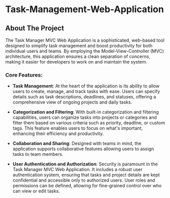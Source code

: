 # Task-Management-Web-Application
## About The Project

The Task Manager MVC Web Application is a sophisticated, web-based tool designed to simplify task management and boost productivity for both individual users and teams. By employing the Model-View-Controller (MVC) architecture, this application ensures a clean separation of concerns, making it easier for developers to work on and maintain the system.

### Core Features:

- **Task Management**: At the heart of the application is its ability to allow users to create, manage, and track tasks with ease. Users can specify details such as task descriptions, deadlines, and statuses, offering a comprehensive view of ongoing projects and daily tasks.

- **Categorization and Filtering**: With built-in categorization and filtering capabilities, users can organize tasks into projects or categories and filter them based on various criteria such as priority, deadline, or custom tags. This feature enables users to focus on what's important, enhancing their efficiency and productivity.

- **Collaboration and Sharing**: Designed with teams in mind, the application supports collaborative features allowing users to assign tasks to team members. 

- **User Authentication and Authorization**: Security is paramount in the Task Manager MVC Web Application. It includes a robust user authentication system, ensuring that tasks and project details are kept confidential and accessible only to authorized users. User roles and permissions can be defined, allowing for fine-grained control over who can view or edit tasks.
